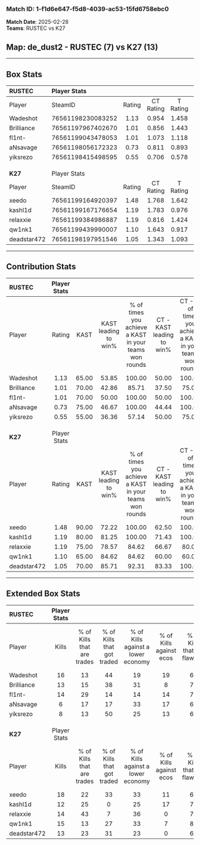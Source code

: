 ### Match ID: 1-f1d6e647-f5d8-4039-ac53-15fd6758ebc0  
**Match Date**: 2025-02-28  
**Teams**: RUSTEC vs K27  

## **Map**: de_dust2 - RUSTEC (7) vs K27 (13)  
---  

## Box Stats  

| **RUSTEC**  | Player Stats      |        |           |          |       |      |       |         |        |      |     |
| :- | :- | :-: | :-: | :-: | :-: | :-: | :-: | :-: | :-: | :-: | :-: |
| Player      | SteamID           | Rating | CT Rating | T Rating | KAST  | ADR  | Kills | Assists | Deaths | K/D  | HS% |
| Wadeshot    | 76561198230083252 |  1.13  |   0.954   |  1.458   | 65.00 | 80.7 |  16   |    3    |   14   | 1.14 | 62  |
| Brilliance  | 76561197967402670 |  1.01  |   0.856   |  1.443   | 70.00 | 71.2 |  13   |    4    |   14   | 0.93 | 53  |
| fl1nt-      | 76561199043478053 |  1.01  |   1.073   |  1.118   | 70.00 | 66.7 |  14   |    4    |   15   | 0.93 | 42  |
| aNsavage    | 76561198056172323 |  0.73  |   0.811   |  0.893   | 75.00 | 59.9 |   6   |    8    |   14   | 0.43 | 33  |
| yiksrezo    | 76561198415498595 |  0.55  |   0.706   |  0.578   | 55.00 | 48.7 |   8   |    2    |   16   | 0.50 | 87  |
|             |                   |        |           |          |       |      |       |         |        |      |     |
|             |                   |        |           |          |       |      |       |         |        |      |     |
|             |                   |        |           |          |       |      |       |         |        |      |     |
| **K27**     | Player Stats      |        |           |          |       |      |       |         |        |      |     |
| Player      | SteamID           | Rating | CT Rating | T Rating | KAST  | ADR  | Kills | Assists | Deaths | K/D  | HS% |
| xeedo       | 76561199164920397 |  1.48  |   1.768   |  1.642   | 90.00 | 99.4 |  18   |    7    |   14   | 1.29 | 66  |
| kashl1d     | 76561199167176654 |  1.19  |   1.783   |  0.976   | 80.00 | 73.5 |  12   |    6    |   9    | 1.33 | 16  |
| relaxxie    | 76561199384986887 |  1.19  |   0.816   |  1.424   | 75.00 | 63.1 |  14   |    3    |   9    | 1.56 | 64  |
| qw1nk1      | 76561199439990007 |  1.10  |   1.643   |  0.917   | 65.00 | 70.9 |  15   |    2    |   12   | 1.25 | 60  |
| deadstar472 | 76561198197951546 |  1.05  |   1.343   |  1.093   | 70.00 | 83.2 |  13   |    4    |   14   | 0.93 | 61  |
---  

## Contribution Stats  

| **RUSTEC**  | Player Stats |       |                      |                                                        |                           |                                                             |                          |                                                            |
| :- | :-: | :-: | :-: | :-: | :-: | :-: | :-: | :-: |
| Player      |    Rating    | KAST  | KAST leading to win% | % of times you achieve a KAST in your teams won rounds | CT - KAST leading to win% | CT - % of times you achieve a KAST in your teams won rounds | T - KAST leading to win% | T - % of times you achieve a KAST in your teams won rounds |
| Wadeshot    |     1.13     | 65.00 |        53.85         |                         100.00                         |           50.00           |                           100.00                            |          60.00           |                           100.00                           |
| Brilliance  |     1.01     | 70.00 |        42.86         |                         85.71                          |           37.50           |                            75.00                            |          50.00           |                           100.00                           |
| fl1nt-      |     1.01     | 70.00 |        50.00         |                         100.00                         |           50.00           |                           100.00                            |          50.00           |                           100.00                           |
| aNsavage    |     0.73     | 75.00 |        46.67         |                         100.00                         |           44.44           |                           100.00                            |          50.00           |                           100.00                           |
| yiksrezo    |     0.55     | 55.00 |        36.36         |                         57.14                          |           50.00           |                            75.00                            |          20.00           |                           33.33                            |
|             |              |       |                      |                                                        |                           |                                                             |                          |                                                            |
|             |              |       |                      |                                                        |                           |                                                             |                          |                                                            |
|             |              |       |                      |                                                        |                           |                                                             |                          |                                                            |
| **K27**     | Player Stats |       |                      |                                                        |                           |                                                             |                          |                                                            |
| Player      |    Rating    | KAST  | KAST leading to win% | % of times you achieve a KAST in your teams won rounds | CT - KAST leading to win% | CT - % of times you achieve a KAST in your teams won rounds | T - KAST leading to win% | T - % of times you achieve a KAST in your teams won rounds |
| xeedo       |     1.48     | 90.00 |        72.22         |                         100.00                         |           62.50           |                           100.00                            |          80.00           |                           100.00                           |
| kashl1d     |     1.19     | 80.00 |        81.25         |                         100.00                         |           71.43           |                           100.00                            |          88.89           |                           100.00                           |
| relaxxie    |     1.19     | 75.00 |        78.57         |                         84.62                          |           66.67           |                            80.00                            |          87.50           |                           87.50                            |
| qw1nk1      |     1.10     | 65.00 |        84.62         |                         84.62                          |           60.00           |                            60.00                            |          100.00          |                           100.00                           |
| deadstar472 |     1.05     | 70.00 |        85.71         |                         92.31                          |           83.33           |                           100.00                            |          87.50           |                           87.50                            |
---  

## Extended Box Stats  

| **RUSTEC**  | Player Stats |                            |                            |                                    |                         |                              |                                 |        |                             |                                     |                          |                               |                            |
| :- | :-: | :-: | :-: | :-: | :-: | :-: | :-: | :-: | :-: | :-: | :-: | :-: | :-: |
| Player      |    Kills     | % of Kills that are trades | % of Kills that got traded | % of Kills against a lower economy | % of Kills against ecos | % of Kills that are flawless | % of Kills that are close duels | Deaths | % of Deaths that get traded | % of Deaths against a lower economy | % of Deaths against ecos | % of Deaths that are flawless | % of Deaths that are close |
| Wadeshot    |      16      |             13             |             44             |                 19                 |           19            |              69              |                6                |   14   |              7              |                  7                  |            7             |              64               |             0              |
| Brilliance  |      13      |             15             |             38             |                 31                 |            8            |              77              |                8                |   14   |             21              |                  0                  |            0             |              57               |             7              |
| fl1nt-      |      14      |             29             |             14             |                 14                 |           14            |              71              |                0                |   15   |             20              |                  7                  |            0             |              87               |             0              |
| aNsavage    |      6       |             17             |             17             |                 33                 |           17            |              67              |                0                |   14   |             29              |                  7                  |            0             |              57               |             7              |
| yiksrezo    |      8       |             13             |             50             |                 25                 |           13            |              63              |               13                |   16   |             25              |                 13                  |            6             |              75               |             6              |
|             |              |                            |                            |                                    |                         |                              |                                 |        |                             |                                     |                          |                               |                            |
|             |              |                            |                            |                                    |                         |                              |                                 |        |                             |                                     |                          |                               |                            |
|             |              |                            |                            |                                    |                         |                              |                                 |        |                             |                                     |                          |                               |                            |
| **K27**     | Player Stats |                            |                            |                                    |                         |                              |                                 |        |                             |                                     |                          |                               |                            |
| Player      |    Kills     | % of Kills that are trades | % of Kills that got traded | % of Kills against a lower economy | % of Kills against ecos | % of Kills that are flawless | % of Kills that are close duels | Deaths | % of Deaths that get traded | % of Deaths against a lower economy | % of Deaths against ecos | % of Deaths that are flawless | % of Deaths that are close |
| xeedo       |      18      |             22             |             33             |                 33                 |           11            |              61              |               11                |   14   |             57              |                 21                  |            7             |              64               |             0              |
| kashl1d     |      12      |             25             |             0              |                 25                 |           17            |              75              |                0                |   9    |             44              |                 11                  |            0             |              78               |             0              |
| relaxxie    |      14      |             43             |             7              |                 36                 |            0            |              71              |                0                |   9    |             11              |                  0                  |            0             |              67               |             11             |
| qw1nk1      |      15      |             13             |             27             |                 33                 |            7            |              80              |                0                |   12   |             33              |                 17                  |            8             |              67               |             8              |
| deadstar472 |      13      |             23             |             31             |                 23                 |            0            |              69              |                8                |   14   |             14              |                 29                  |            7             |              79               |             7              |
